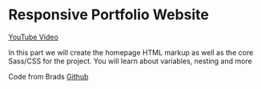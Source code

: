 # Responsive Portfolio Website

[YouTube Video](https://www.youtube.com/watch?v=HguAyYnWBuU&list=PLillGF-RfqbYoGoCjKoMOkVznV6aSXKzU&index=2)

In this part we will create the homepage HTML markup as well as the core Sass/CSS for the project. You will learn about variables, nesting and more

Code from Brads [Github](https://www.youtube.com/redirect?q=https%3A%2F%2Fgithub.com%2Fbradtraversy%2Fmodern_portfolio&v=HguAyYnWBuU&event=video_description&redir_token=TvoBOY2497-9NfaxQmOwR1CeBl58MTU2NDk1MzU3N0AxNTY0ODY3MTc3)


